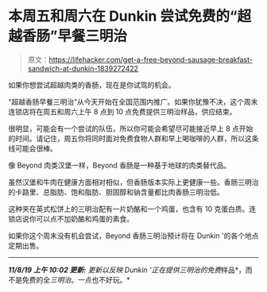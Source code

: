 # 本周五和周六在 Dunkin 尝试免费的“超越香肠”早餐三明治

> 原文：<https://lifehacker.com/get-a-free-beyond-sausage-breakfast-sandwich-at-dunkin-1839272422>

如果你想尝试超越肉类的香肠，现在是你试驾的机会。



“超越香肠早餐三明治”从今天开始在全国范围内推广。如果你犹豫不决，这个周末连锁店将在周五和周六上午 8 点到 10 点免费提供三明治样品，供应结束。

很明显，可能会有一个尝试的队伍，所以你可能会希望尽可能接近早上 8 点开始的时间。请记住，周五你将同时面对免费食物人群和早上喝咖啡的人群，所以这条线可能会很棒。

像 Beyond 肉类汉堡一样，Beyond 香肠是一种基于地球的肉类替代品。

虽然汉堡和牛肉在健康方面相对相似，但香肠版本实际上更健康一些。香肠三明治的卡路里、总脂肪、饱和脂肪、胆固醇和钠含量都比肉香肠三明治低。

这种夹在英式松饼上的三明治配有一片奶酪和一个鸡蛋，也含有 10 克蛋白质。连锁店说你可以点不加奶酪和鸡蛋的素食。

如果你这个周末没有机会尝试，Beyond 香肠三明治预计将在 Dunkin '的各个地点定期出售。

* * *

***11/8/19 上午 10:02 更新:** 更新以反映 Dunkin '正在提供三明治的免费*样品*，而不是免费的全*三明治*。一点也不好玩。*
